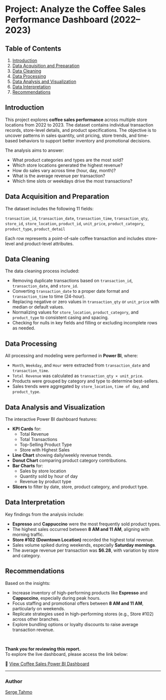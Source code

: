 # Project: Analyze the Coffee Sales Performance Dashboard (2022–2023)

## Table of Contents  
1. [Introduction](#introduction)  
2. [Data Acquisition and Preparation](#data-acquisition-and-preparation)  
3. [Data Cleaning](#data-cleaning)  
4. [Data Processing](#data-processing)  
5. [Data Analysis and Visualization](#data-analysis-and-visualization)  
6. [Data Interpretation](#data-interpretation)  
7. [Recommendations](#recommendations)  

## Introduction  
This project explores **coffee sales performance** across multiple store locations from 2022 to 2023. The dataset contains individual transaction records, store-level details, and product specifications. The objective is to uncover patterns in sales quantity, unit pricing, store trends, and time-based behaviors to support better inventory and promotional decisions.

The analysis aims to answer:
- What product categories and types are the most sold?
- Which store locations generated the highest revenue?
- How do sales vary across time (hour, day, month)?
- What is the average revenue per transaction?
- Which time slots or weekdays drive the most transactions?

## Data Acquisition and Preparation  
The dataset includes the following 11 fields:

`transaction_id`, `transaction_date`, `transaction_time`, `transaction_qty`, `store_id`, `store_location`, `product_id`, `unit_price`, `product_category`, `product_type`, `product_detail`

Each row represents a point-of-sale coffee transaction and includes store-level and product-level attributes.

## Data Cleaning  
The data cleaning process included:
- Removing duplicate transactions based on `transaction_id`, `transaction_date`, and `store_id`.
- Converting `transaction_date` to a proper date format and `transaction_time` to time (24-hour).
- Replacing negative or zero values in `transaction_qty` or `unit_price` with median or default values.
- Normalizing values for `store_location`, `product_category`, and `product_type` to consistent casing and spacing.
- Checking for nulls in key fields and filling or excluding incomplete rows as needed.

## Data Processing  
All processing and modeling were performed in **Power BI**, where:
- `Month`, `Weekday`, and `Hour` were extracted from `transaction_date` and `transaction_time`.
- `Total Revenue` was calculated as `transaction_qty × unit_price`.
- Products were grouped by category and type to determine best-sellers.
- Sales trends were aggregated by `store_location`, `time of day`, and `product_type`.

## Data Analysis and Visualization  
The interactive Power BI dashboard features:
- **KPI Cards** for:
  - Total Revenue
  - Total Transactions
  - Top-Selling Product Type
  - Store with Highest Sales
- **Line Chart** showing daily/weekly revenue trends.
- **Donut Chart** comparing product category contributions.
- **Bar Charts** for:
  - Sales by store location
  - Quantity sold by hour of day
  - Revenue by product type
- **Slicers** to filter by date, store, product category, and product type.

## Data Interpretation  
Key findings from the analysis include:
- **Espresso** and **Cappuccino** were the most frequently sold product types.
- The highest sales occurred between **8 AM and 11 AM**, aligning with morning traffic.
- **Store #102 (Downtown Location)** recorded the highest total revenue.
- Sales volume spiked during weekends, especially **Saturday mornings**.
- The average revenue per transaction was **$6.28**, with variation by store and category.

## Recommendations  
Based on the insights:
- Increase inventory of high-performing products like **Espresso** and **Cappuccino**, especially during peak hours.
- Focus staffing and promotional offers between **8 AM and 11 AM**, particularly on weekends.
- Replicate strategies used in high-performing stores (e.g., Store #102) across other branches.
- Explore bundling options or loyalty discounts to raise average transaction revenue.

<br/>

**Thank you for reviewing this report.**  
To explore the live dashboard, please access the link below:

🔗 [View Coffee Sales Power BI Dashboard](https://app.powerbi.com/groups/your-dashboard-link)

---

### Author  
[Serge Tahmo](https://github.com/Sergetahmo)
